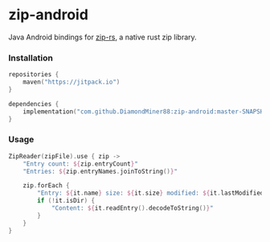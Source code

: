 # zip-android

Java Android bindings for [zip-rs](https://github.com/zip-rs/zip), a native rust zip library.

### Installation

```kotlin
repositories {
    maven("https://jitpack.io")
}

dependencies {
    implementation("com.github.DiamondMiner88:zip-android:master-SNAPSHOT")
}
```

### Usage

```kotlin
ZipReader(zipFile).use { zip ->
    "Entry count: ${zip.entryCount}"
    "Entries: ${zip.entryNames.joinToString()}"

    zip.forEach {
        "Entry: ${it.name} size: ${it.size} modified: ${it.lastModified}"
        if (!it.isDir) {
            "Content: ${it.readEntry().decodeToString()}"
        }
    }
}
```
